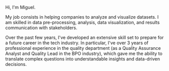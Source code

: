 Hi, I'm Miguel.

My job consists in helping companies to analyze and visualize datasets. I am skilled in data pre-processing, analysis, data visualization, and results communication with stakeholders.

Over the past few years, I've developed an extensive skill set to prepare for a future career in the tech industry. In particular, I've over 3 years of professional experience in the quality department (as a Quality Assurance Analyst and Quality Lead in the BPO industry), which gave me the ability to translate complex questions into understandable insights and data-driven decisions.
